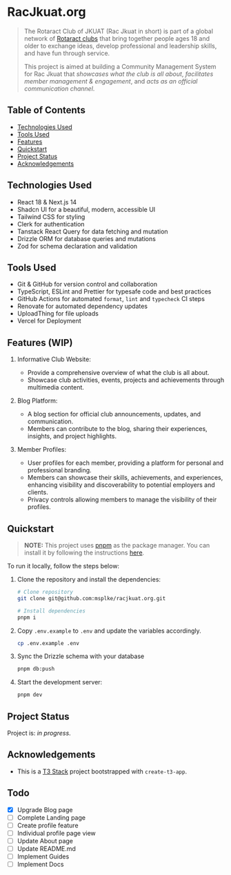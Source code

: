 # RacJkuat.org

> The Rotaract Club of JKUAT (Rac Jkuat in short) is part of a global network of [Rotaract clubs](https://www.rotary.org/en/get-involved/rotaract-clubs) that bring together people ages 18 and older to exchange ideas, develop professional and leadership skills, and have fun through service.
>
> This project is aimed at building a Community Management System for Rac Jkuat that _showcases what the club is all about_, _facilitates member management & engagement_, and _acts as an official communication channel_.

## Table of Contents

- [Technologies Used](#technologies-used)
- [Tools Used](#tools-used)
- [Features](#features-wip)
- [Quickstart](#quickstart)
- [Project Status](#project-status)
- [Acknowledgements](#acknowledgements)

## Technologies Used

- React 18 & Next.js 14
- Shadcn UI for a beautiful, modern, accessible UI
- Tailwind CSS for styling
- Clerk for authentication
- Tanstack React Query for data fetching and mutation
- Drizzle ORM for database queries and mutations
- Zod for schema declaration and validation

## Tools Used

- Git & GitHub for version control and collaboration
- TypeScript, ESLint and Prettier for typesafe code and best practices
- GitHub Actions for automated `format`, `lint` and `typecheck` CI steps
- Renovate for automated dependency updates
- UploadThing for file uploads
- Vercel for Deployment

## Features (WIP)

1. Informative Club Website:

   - Provide a comprehensive overview of what the club is all about.
   - Showcase club activities, events, projects and achievements through multimedia content.

2. Blog Platform:

   - A blog section for official club announcements, updates, and communication.
   - Members can contribute to the blog, sharing their experiences, insights, and project highlights.

3. Member Profiles:

   - User profiles for each member, providing a platform for personal and professional branding.
   - Members can showcase their skills, achievements, and experiences, enhancing visibility and discoverability to potential employers and clients.
   - Privacy controls allowing members to manage the visibility of their profiles.

## Quickstart

> **NOTE:**
> This project uses [pnpm](https://pnpm.io) as the package manager. You can install it by following the instructions [here](https://pnpm.io/installation).

To run it locally, follow the steps below:

1. Clone the repository and install the dependencies:

   ```bash
   # Clone repository
   git clone git@github.com:msplke/racjkuat.org.git

   # Install dependencies
   pnpm i
   ```

2. Copy `.env.example` to `.env` and update the variables accordingly.

   ```bash
   cp .env.example .env
   ```

3. Sync the Drizzle schema with your database

   ```bash
   pnpm db:push
   ```

4. Start the development server:

   ```bash
   pnpm dev
   ```

## Project Status

Project is: _in progress_.

## Acknowledgements

- This is a [T3 Stack](https://create.t3.gg) project bootstrapped with `create-t3-app`.

## Todo

- [x] Upgrade Blog page
- [ ] Complete Landing page
- [ ] Create profile feature
- [ ] Individual profile page view
- [ ] Update About page
- [ ] Update README.md
- [ ] Implement Guides
- [ ] Implement Docs
